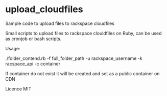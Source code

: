 upload_cloudfiles
=================

Sample code to upload files to rackspace cloudfiles

Small scripts to upload files to rackspace clouldfiles on Ruby, can be used as cronjob or bash scripts.

Usage:

./folder_contend.rb -f full_folder_path -u rackspace_username -k racspace_api -c container

If container do not exist it will be created and set as a public container on CDN

Licence MIT


